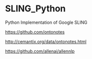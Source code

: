 # SLING_Python 
Python Implementation of Google SLING 

https://github.com/ontonotes

http://cemantix.org/data/ontonotes.html

https://github.com/allenai/allennlp
